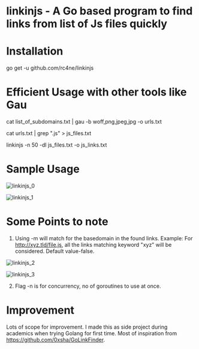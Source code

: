 # linkinjs - A Go based program to find links from list of Js files quickly

# Installation 

go get -u github.com/rc4ne/linkinjs

# Efficient Usage with other tools like Gau

cat list_of_subdomains.txt | gau -b woff,png,jpeg,jpg -o urls.txt

cat urls.txt | grep "\.js" > js_files.txt

linkinjs -n 50 -dl js_files.txt -o js_links.txt

# Sample Usage

![linkinjs_0](https://user-images.githubusercontent.com/83397936/143763281-3f0b68f8-3869-4ef1-a821-c2f5dd2d959d.JPG)

![linkinjs_1](https://user-images.githubusercontent.com/83397936/143763475-314f0f7e-ce00-4419-96b5-9ec496333fd3.JPG)


# Some Points to note

1. Using -m will match for the basedomain in the found links. Example: For http://xyz.tld/file.js, all the links matching keyword "xyz" will be considered. Default value-false.

![linkinjs_2](https://user-images.githubusercontent.com/83397936/143763460-9063eedc-4376-4d95-9eb4-091805971d1f.JPG)

![linkinjs_3](https://user-images.githubusercontent.com/83397936/143763465-ca4c91ee-b6d7-490e-aa30-bf5b5df3be74.JPG)

2. Flag -n is for concurrency, no of goroutines to use at once.

# Improvement

Lots of scope for improvement. I made this as side project during academics when trying Golang for first time. Most of inspiration from https://github.com/0xsha/GoLinkFinder. 
